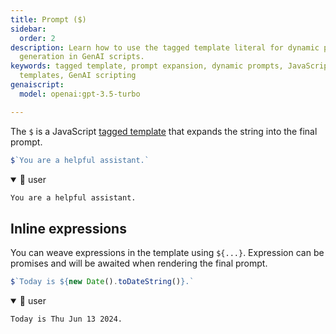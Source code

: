 ```yaml
---
title: Prompt ($)
sidebar:
  order: 2
description: Learn how to use the tagged template literal for dynamic prompt
  generation in GenAI scripts.
keywords: tagged template, prompt expansion, dynamic prompts, JavaScript
  templates, GenAI scripting
genaiscript:
  model: openai:gpt-3.5-turbo

---
```


The `$` is a JavaScript [tagged template](https://developer.mozilla.org/en-US/docs/Web/JavaScript/Reference/Template_literals#tagged_templates) that expands the string into the final prompt.

```js title="example.genai.js" assistant=false user=true
$`You are a helpful assistant.`
```

<!-- genaiscript output start -->

<details open>
<summary>👤 user</summary>


```markdown wrap
You are a helpful assistant.
```


</details>

<!-- genaiscript output end -->




## Inline expressions

You can weave expressions in the template using `${...}`. Expression can be promises and will be awaited when rendering the final prompt.

```js title="example.genai.js" assistant=false user=true
$`Today is ${new Date().toDateString()}.`
```

<!-- genaiscript output start -->

<details open>
<summary>👤 user</summary>


```markdown wrap
Today is Thu Jun 13 2024.
```


</details>

<!-- genaiscript output end -->



